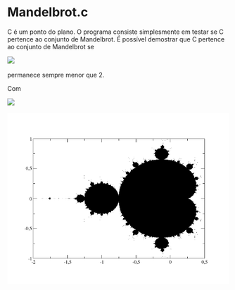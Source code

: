 # Mandelbrot.c
C é um ponto do plano. O programa consiste simplesmente em testar se C pertence ao conjunto de Mandelbrot. É possível demostrar que C pertence ao conjunto de Mandelbrot se

![](https://latex.codecogs.com/gif.latex?Z&space;=&space;Z^2&space;&plus;&space;C)

permanece sempre menor que 2.

Com

![](https://latex.codecogs.com/gif.latex?Z,&space;C&space;\in&space;\mathbb{C})

![](PontosConjuntoMandelbrot.png)
